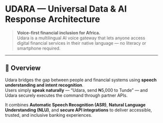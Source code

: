 # UDARA — Universal Data & AI Response Architecture

> **Voice-first financial inclusion for Africa.**  
> Udara is a multilingual AI voice gateway that lets anyone access digital financial services in their native language — no literacy or smartphone required.

---

## 🧭 Overview
Udara bridges the gap between people and financial systems using **speech understanding and intent recognition**.  
Users simply **speak naturally** — “Udara, send ₦5,000 to Tunde” — and Udara securely executes the command through partner APIs.

It combines **Automatic Speech Recognition (ASR)**, **Natural Language Understanding (NLU)**, and **secure API integrations** to deliver accessible, trusted, and inclusive banking experiences.
